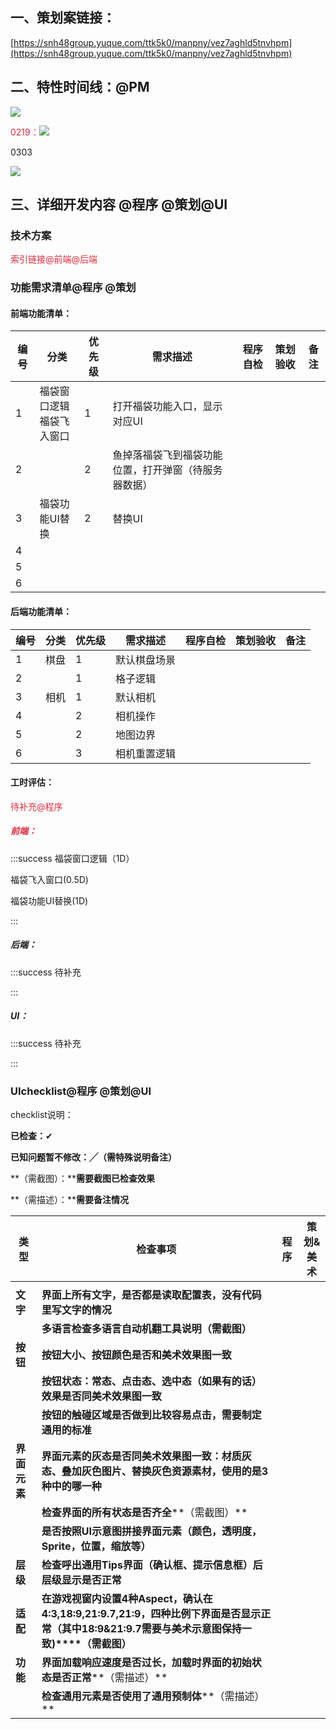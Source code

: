 ## 一、策划案链接：
[https://snh48group.yuque.com/ttk5k0/manpny/vez7aghld5tnvhpm](https://snh48group.yuque.com/ttk5k0/manpny/vez7aghld5tnvhpm)

## 二、特性时间线：@PM
![](https://cdn.nlark.com/yuque/0/2025/png/48112390/1739871460184-b5e776ed-4be0-48be-8462-6e7d7efb9c5f.png)

<font style="color:#DF2A3F;">0219：</font>![](https://cdn.nlark.com/yuque/0/2025/png/48112390/1739960776537-9f5cb56f-5524-4f62-a396-ecf54791c7ac.png)

0303

![](https://cdn.nlark.com/yuque/0/2025/png/48112390/1740981588318-626eb596-08db-4b40-af71-9dbc25ce2c0b.png)

## 三、详细开发内容 @程序 @策划@UI
### 技术方案
<font style="color:#DF2A3F;">索引链接@前端@后端</font>

### 功能需求清单@程序 @策划
#### 前端功能清单：
| 编号 | 分类 | 优先级 | 需求描述 | 程序自检 | 策划验收 | 备注 |
| --- | --- | --- | --- | --- | --- | --- |
| 1 | 福袋窗口逻辑<br/>福袋飞入窗口 | 1 | 打开福袋功能入口，显示对应UI |  | | |
| 2 | | 2 | 鱼掉落福袋飞到福袋功能位置，打开弹窗（待服务器数据） |  | | |
| 3 | 福袋功能UI替换<br/> | 2 | 替换UI |  | | |
| 4 | |  |  |  | | |
| 5 | |  |  |  | | |
| 6 | |  |  |  | | |


#### 后端功能清单：
| 编号 | 分类 | 优先级 | 需求描述 | 程序自检 | 策划验收 | 备注 |
| --- | --- | --- | --- | --- | --- | --- |
| 1 | 棋盘 | 1 | 默认棋盘场景 |  | | |
| 2 | | 1 | 格子逻辑 |  | | |
| 3 | 相机 | 1 | 默认相机 |  | | |
| 4 | | 2 | 相机操作 |  | | |
| 5 | | 2 | 地图边界 |  | | |
| 6 | | 3 | 相机重置逻辑 |  | | |


#### 工时评估：
<font style="color:#DF2A3F;">待补充@程序</font>

##### <font style="color:#DF2A3F;">前端：</font>
:::success
福袋窗口逻辑（1D）

福袋飞入窗口(0.5D)

福袋功能UI替换(1D)

:::

##### 后端：
:::success
待补充

:::

##### UI：
:::success
 待补充

:::

### UIchecklist@程序 @策划@UI
checklist说明：

**已检查：**✔

**已知问题暂不修改：╱（需特殊说明备注）**

**（需截图）：****需要截图已检查效果**

**（需描述）：****需要备注情况**

| **类型** | **检查事项** | **程序** | **策划&美术** |
| --- | --- | --- | --- |
| | | | |
| **文字** | **界面上所有文字，是否都是读取配置表，没有代码里写文字的情况** | | |
| | **多语言检查****多语言自动机翻工具说明****（需截图）** | | |
| **按钮** | **按钮大小、按钮颜色是否和美术效果图一致** | | |
| | **按钮状态：常态、点击态、选中态（如果有的话）效果是否同美术效果图一致** | | |
| | **按钮的触碰区域是否做到比较容易点击，需要制定通用的标准** | | |
| **界面元素** | **界面元素的灰态是否同美术效果图一致：材质灰态、叠加灰色图片、替换灰色资源素材，使用的是3种中的哪一种** | | |
| | **检查界面的所有状态是否齐全****（需截图）** | | |
| | **是否按照UI示意图拼接界面元素（颜色，透明度，Sprite，位置，缩放等）** | | |
| **层级** | **检查呼出通用Tips界面（确认框、提示信息框）后层级显示是否正常** | | |
| **适配** | **在游戏视窗内设置4种Aspect，确认在4:3,18:9,21:9.7,21:9，四种比例下界面是否显示正常（其中18:9&21:9.7需要与美术示意图保持一致)****（需截图）** | | |
| **功能** | **界面加载响应速度是否过长，加载时界面的初始状态是否正常****（需描述）** | | |
| | **检查通用元素是否使用了通用预制体****（需描述）** | | |






